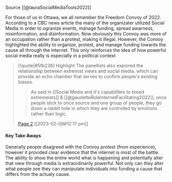 Source [[@lauraSocialMediaTools2022]]

For those of us in Ottawa, we all remember the Freedom Convoy of 2022.  According to a CBC news article the many of the organizater utilized Social Media in order to ogranize events, manage funding, spread awarness, misinformation, and disinformation. Now obviously this Convoy was more of an occupation rather than a protest, making it illegal. However, the Convoy highlighted the ability to organize, protest, and manage funding towards the cause all through the internet. This only reinforces the idea of how powerful social media really is especially in a political context

> [!quote|#5fb236] Highlight
> The panellists also explored the relationship between extremist views and social media, which can provide an echo chamber that serves to confirm people's existing biases.
>
>> As said in [[Social Media and it's capabilities to breed extremeists]] & [[@gaudetteRoleInternetFacilitating2022]], once people stick to once source and one group of people, they go down a rabbit hole in which they are controlled by emotions rather than logic.
>
> [Page 2](zotero://open-pdf/library/items/NESBYVWH?page=2) [[2023-02-09#12:17 pm]]

#### Key Take Aways
Generally people disagreed with the Convoy protest (from experience), however it provided clear evidence that the internet is most of the battle.  The ability to show the entire world what is happening and potentially alter that view through media is extraordinarily powerful. Not only can they alter what people see they can manipulate individuals into funding a cause that differs from the actualy cause.